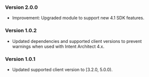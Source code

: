 ### Version 2.0.0

- Improvement: Upgraded module to support new 4.1 SDK features.

### Version 1.0.2

- Updated dependencies and supported client versions to prevent warnings when used with Intent Architect 4.x.

### Version 1.0.1

- Updated supported client version to [3.2.0, 5.0.0).
